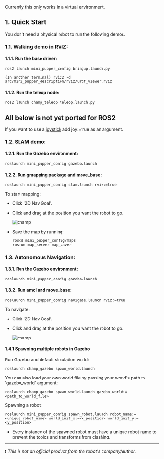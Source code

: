 Currently this only works in a virtual environment.

## 1. Quick Start

You don't need a physical robot to run the following demos.

### 1.1. Walking demo in RVIZ:

#### 1.1.1. Run the base driver:

    ros2 launch mini_pupper_config bringup.launch.py

    (In another terminal) rviz2 -d src/mini_pupper_description/rviz/urdf_viewer.rviz

#### 1.1.2. Run the teleop node:

    ros2 launch champ_teleop teleop.launch.py 


## All below is not yet ported for ROS2


If you want to use a [joystick](https://www.logitechg.com/en-hk/products/gamepads/f710-wireless-gamepad.html) add joy:=true as an argument.

### 1.2. SLAM demo:

#### 1.2.1. Run the Gazebo environment:

    roslaunch mini_pupper_config gazebo.launch

#### 1.2.2. Run gmapping package and move_base:

    roslaunch mini_pupper_config slam.launch rviz:=true

To start mapping:

- Click '2D Nav Goal'.
- Click and drag at the position you want the robot to go.

  ![champ](https://raw.githubusercontent.com/chvmp/champ/master/docs/images/slam.gif)

- Save the map by running:

      roscd mini_pupper_config/maps
      rosrun map_server map_saver

### 1.3. Autonomous Navigation:

#### 1.3.1. Run the Gazebo environment:

    roslaunch mini_pupper_config gazebo.launch

#### 1.3.2. Run amcl and move_base:

    roslaunch mini_pupper_config navigate.launch rviz:=true

To navigate:

- Click '2D Nav Goal'.
- Click and drag at the position you want the robot to go.

  ![champ](https://raw.githubusercontent.com/chvmp/champ/master/docs/images/navigation.gif)

#### 1.4.1 Spawning multiple robots in Gazebo

Run Gazebo and default simulation world:

    roslaunch champ_gazebo spawn_world.launch

You can also load your own world file by passing your world's path to 'gazebo_world' argument:

    roslaunch champ_gazebo spawn_world.launch gazebo_world:=<path_to_world_file>

Spawning a robot:

    roslaunch mini_pupper_config spawn_robot.launch robot_name:=<unique_robot_name> world_init_x:=<x_position> world_init_y:=<y_position>

- Every instance of the spawned robot must have a unique robot name to prevent the topics and transforms from clashing.

---

:exclamation: _This is not an official product from the robot's company/author._
